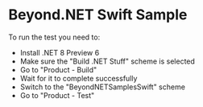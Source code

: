 # Beyond.NET Swift Sample

To run the test you need to:
- Install .NET 8 Preview 6
- Make sure the "Build .NET Stuff" scheme is selected
- Go to "Product - Build"
- Wait for it to complete successfully
- Switch to the "BeyondNETSamplesSwift" scheme
- Go to "Product - Test"
